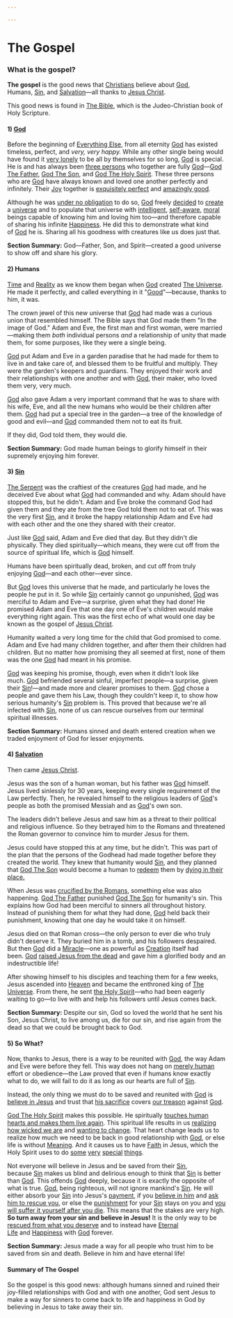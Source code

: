 ```yaml
---

---
```


# The Gospel

### What is the gospel?

**The gospel** is the good news that
[Christians](https://calebsnotes.brick.do/christianity-k8g6Bg2loJQo)
believe
about <a href="https://brick.do/pDKA557JXbPo" class="page-link">God</a>,
Humans, <a href="https://brick.do/46dMY0LDO1aZ" class="page-link">Sin</a>,
and <a href="https://brick.do/0mP8w8mKDKZy" class="page-link">Salvation</a>—all
thanks
to <a href="https://brick.do/eLn0ya3z9rXy" class="page-link">Jesus Christ</a>. 

This good news is found
in <a href="https://brick.do/L5D2L2nMpe8o" class="page-link">The Bible</a>,
which is the Judeo-Christian book of Holy Scripture.

#### 1) <a href="https://brick.do/pDKA557JXbPo" class="page-link">God</a>

Before the beginning
of <a href="https://brick.do/79PbDAJXw0yr" class="page-link">Everything Else</a>,
from all
eternity <a href="https://brick.do/pDKA557JXbPo" class="page-link">God</a> has
existed timeless, perfect, and *very, very happy.* While any other
single being would have found it [very
lonely](https://calebsnotes.brick.do/loneliness-ZBw60rqQKmB8) to be all
by themselves for so
long, <a href="https://brick.do/pDKA557JXbPo" class="page-link">God</a> is
special. He is and has always been [three
persons](https://calebsnotes.brick.do/the-trinity-gBk0KVe3wBL7) who
together are
fully <a href="https://brick.do/pDKA557JXbPo" class="page-link">God</a>—<a href="https://brick.do/3QYyVl093xzw" class="page-link">God The Father</a>, <a href="https://brick.do/22JRbEvL02mM" class="page-link">God The Son</a>,
and <a href="https://brick.do/o4MxaNb7JmEm" class="page-link">God The Holy Spirit</a>.
These three persons who
are <a href="https://brick.do/pDKA557JXbPo" class="page-link">God</a> have
always known and loved one another perfectly and infinitely.
Their <a href="https://brick.do/5bPAKq1kW42O" class="page-link">Joy</a> together
is [exquisitely
perfect](https://calebsnotes.brick.do/holiness-0lqBQ64proVx) and
[amazingly good](https://calebsnotes.brick.do/glory-ejOgv8nD4NNK).

Although he was [under no
obligation](https://calebsnotes.brick.do/god-s-freedom-Xe1ml4r5KDm4) to
do
so, <a href="https://brick.do/pDKA557JXbPo" class="page-link">God</a> freely
[decided](https://calebsnotes.brick.do/god-s-will-JgDDlDEqWbKl) to
[create](https://calebsnotes.brick.do/creation-P6Denm5RQdzn) a
[universe](https://calebsnotes.brick.do/the-universe-wMV8qe9GVV7j) and
to populate that universe with
[intelligent](https://calebsnotes.brick.do/intelligence-gJ3DVJqemx6G),
[self-aware](https://calebsnotes.brick.do/consciousness-pne6NqQbgvkl),
[moral](https://calebsnotes.brick.do/morality-QeVD2dlZ8nRN) beings
capable of knowing him and loving him too—and therefore capable of
sharing his
infinite <a href="https://brick.do/1Ym3NO8WkLYG" class="page-link">Happiness</a>.
He did this to demonstrate what kind
of <a href="https://brick.do/pDKA557JXbPo" class="page-link">God</a> he
is. Sharing all his goodness with creatures like us does just that.

**Section Summary:** God—Father, Son, and Spirit—created a good universe
to show off and share his glory.

#### 2) Humans 

<a href="https://brick.do/RlZaMEjoV9kY" class="page-link">Time</a> and <a href="https://brick.do/7B2w67l7klMv" class="page-link">Reality</a> as
we know them began
when <a href="https://brick.do/pDKA557JXbPo" class="page-link">God</a> created <a href="https://brick.do/wMV8qe9GVV7j" class="page-link">The Universe</a>.
He made it perfectly, and called everything in it
"[Good](https://calebsnotes.brick.do/the-good-6nDYE3kQmB25)"—because,
thanks to him, it was.

The crown jewel of this new universe
that <a href="https://brick.do/pDKA557JXbPo" class="page-link">God</a> had
made was a curious union that resembled himself. The Bible says that God
made them "In the image of God." Adam and Eve, the first man and first
woman, were married—making them *both* individual persons *and* a
relationship of unity that made them, for some purposes, like they were
a single being. 

<a href="https://brick.do/pDKA557JXbPo" class="page-link">God</a> put
Adam and Eve in a garden paradise that he had made for them to live in
and take care of, and blessed them to be fruitful and multiply. They
were the garden's keepers and guardians. They enjoyed their work and
their relationships with one another and
with <a href="https://brick.do/pDKA557JXbPo" class="page-link">God</a>,
their maker, who loved them very, very much.

<a href="https://brick.do/pDKA557JXbPo" class="page-link">God</a> also
gave Adam a very important command that he was to share with his wife,
Eve, and all the new humans who would be their children after
them. <a href="https://brick.do/pDKA557JXbPo" class="page-link">God</a> had
put a special tree in the garden—a tree of the knowledge of good and
evil—and <a href="https://brick.do/pDKA557JXbPo" class="page-link">God</a> commanded
them not to eat its fruit.

If they did, God told them, they would die.

**Section Summary:** God made human beings to glorify himself in their
supremely enjoying him forever.

#### 3) <a href="https://brick.do/46dMY0LDO1aZ" class="page-link">Sin</a>

<a href="https://brick.do/9aQQgGbYrBAW" class="page-link">The Serpent</a> was
the craftiest of the
creatures <a href="https://brick.do/pDKA557JXbPo" class="page-link">God</a> had
made, and he deceived Eve about
what <a href="https://brick.do/pDKA557JXbPo" class="page-link">God</a> had
commanded and why. Adam should have stopped this, but he didn't. Adam
and Eve broke the command God had given them and they ate from the tree
God told them not to eat of. This was the very
first <a href="https://brick.do/46dMY0LDO1aZ" class="page-link">Sin</a>,
and it broke the happy relationship Adam and Eve had with each other and
the one they shared with their creator.

Just
like <a href="https://brick.do/pDKA557JXbPo" class="page-link">God</a> said,
Adam and Eve died that day. But they didn't die physically. They died
spiritually—which means, they were cut off from the source of spiritual
life, which
is <a href="https://brick.do/pDKA557JXbPo" class="page-link">God</a> himself.

Humans have been spiritually dead, broken, and cut off from truly
enjoying <a href="https://brick.do/pDKA557JXbPo" class="page-link">God</a>—and
each other—ever since.

But <a href="https://brick.do/pDKA557JXbPo" class="page-link">God</a> loves
this universe that he made, and particularly he loves the people he put
in it. So
while <a href="https://brick.do/46dMY0LDO1aZ" class="page-link">Sin</a> certainly
cannot go
unpunished, <a href="https://brick.do/pDKA557JXbPo" class="page-link">God</a> was
merciful to Adam and Eve—a surprise, given what they had done! He
promised Adam and Eve that one day one of Eve's children would make
everything right again. This was the first echo of what would one day be
known as the gospel
of <a href="https://brick.do/eLn0ya3z9rXy" class="page-link">Jesus Christ</a>.

Humanity waited a very long time for the child that God promised to
come. Adam and Eve had many children together, and after them their
children had children. But no matter how promising they all seemed at
first, none of them was the
one <a href="https://brick.do/pDKA557JXbPo" class="page-link">God</a> had
meant in his promise.

<a href="https://brick.do/pDKA557JXbPo" class="page-link">God</a> was
keeping his promise, though, even when it didn't look like
much. <a href="https://brick.do/pDKA557JXbPo" class="page-link">God</a> befriended
several sinful, imperfect people—a surprise, given
their <a href="https://brick.do/46dMY0LDO1aZ" class="page-link">Sin</a>!—and
made more and clearer promises to
them. <a href="https://brick.do/pDKA557JXbPo" class="page-link">God</a> chose
a people and gave them his Law, though they couldn't keep it, to show
how serious
humanity's <a href="https://brick.do/46dMY0LDO1aZ" class="page-link">Sin</a> problem
is. This proved that because we're all infected
with <a href="https://brick.do/46dMY0LDO1aZ" class="page-link">Sin</a>,
none of us can rescue ourselves from our terminal spiritual illnesses.

**Section Summary:** Humans sinned and death entered creation when we
traded enjoyment of God for lesser enjoyments.

#### 4) <a href="https://brick.do/0mP8w8mKDKZy" class="page-link">Salvation</a>

Then
came <a href="https://brick.do/eLn0ya3z9rXy" class="page-link">Jesus Christ</a>. 

Jesus was the son of a human woman, but his father
was <a href="https://brick.do/pDKA557JXbPo" class="page-link">God</a> himself.
Jesus lived sinlessly for 30 years, keeping every single requirement of
the Law perfectly. Then, he revealed himself to the religious leaders
of <a href="https://brick.do/pDKA557JXbPo" class="page-link">God</a>'s
people as both the promised Messiah and
as <a href="https://brick.do/pDKA557JXbPo" class="page-link">God</a>'s
own son.

The leaders didn't believe Jesus and saw him as a threat to their
political and religious influence. So they betrayed him to the Romans
and threatened the Roman governor to convince him to murder Jesus for
them.

Jesus could have stopped this at any time, but he didn't. This was part
of the plan that the persons of the Godhead had made together before
they created the world. They knew that humanity
would <a href="https://brick.do/46dMY0LDO1aZ" class="page-link">Sin</a>,
and they planned
that <a href="https://brick.do/22JRbEvL02mM" class="page-link">God The Son</a> would
become a human to
[redeem](https://calebsnotes.brick.do/redemption-72prLaxWjLOw) them by
[dying in their
place.](https://calebsnotes.brick.do/atonement-5P6zZG3WJkK8)

When Jesus was [crucified by the
Romans](https://calebsnotes.brick.do/the-crucifixion-KXlVk44ggWwd),
something else was also
happening. <a href="https://brick.do/3QYyVl093xzw" class="page-link">God The Father</a> punished <a href="https://brick.do/22JRbEvL02mM" class="page-link">God The Son</a> for
humanity's sin. This explains how God had been merciful to sinners all
throughout history. Instead of punishing them for what they had
done, <a href="https://brick.do/pDKA557JXbPo" class="page-link">God</a> held
back their punishment, knowing that one day he would take it on himself.

Jesus died on that Roman cross—the only person to ever die who truly
didn't deserve it. They buried him in a tomb, and his followers
despaired. But
then <a href="https://brick.do/pDKA557JXbPo" class="page-link">God</a> did
a <a href="https://brick.do/o5zXnoYlGkOx" class="page-link">Miracle</a>—one
as powerful
as <a href="https://brick.do/P6Denm5RQdzn" class="page-link">Creation</a> itself
had
been. <a href="https://brick.do/pDKA557JXbPo" class="page-link">God</a> [raised Jesus
from the dead](https://calebsnotes.brick.do/resurrection-wJanx0bEMgVM)
and gave him a glorified body and an indestructible life!

After showing himself to his disciples and teaching them for a few
weeks, Jesus ascended
into <a href="https://brick.do/gZ618XlK2xd5" class="page-link">Heaven</a> and
became the enthroned king
of <a href="https://brick.do/wMV8qe9GVV7j" class="page-link">The Universe</a>.
From there, he sent [the Holy
Spirit](https://calebsnotes.brick.do/god-the-holy-spirit-o4MxaNb7JmEm)—who
had been eagerly waiting to go—to live with and help his followers until
Jesus comes back.

**Section Summary:** Despite our sin, God so loved the world that he
sent his Son, Jesus Christ, to live among us, die for our sin, and rise
again from the dead so that we could be brought back to God. 

#### 5) So What?

Now, thanks to Jesus, there is a way to be reunited
with <a href="https://brick.do/pDKA557JXbPo" class="page-link">God</a>,
the way Adam and Eve were before they fell. This way does not hang on
[merely
human](https://calebsnotes.brick.do/creaturely-limitation-GgmMNAMdbKww)
effort or obedience—the Law proved that even if humans know exactly what
to do, we will fail to do it as long as our hearts are full
of <a href="https://brick.do/46dMY0LDO1aZ" class="page-link">Sin</a>. 

Instead, the only thing we must do to be saved and reunited
with <a href="https://brick.do/pDKA557JXbPo" class="page-link">God</a> is
[believe in Jesus](https://calebsnotes.brick.do/faith-WbMLZvjBjx4E) and
trust that [his
sacrifice](https://calebsnotes.brick.do/atonement-5P6zZG3WJkK8) covers
[our treason](https://calebsnotes.brick.do/sin-46dMY0LDO1aZ)
against <a href="https://brick.do/pDKA557JXbPo" class="page-link">God</a>.

<a href="https://brick.do/o4MxaNb7JmEm" class="page-link">God The Holy Spirit</a> makes
this possible. He spiritually [touches human hearts and makes them live
again](https://calebsnotes.brick.do/regeneration-JQvJx4YlQNRg). This
spiritual life results in us [realizing how wicked we
are](https://calebsnotes.brick.do/conviction-80p62DmDV4bX) and [wanting
to change](https://calebsnotes.brick.do/repentance-zPeOjaXlG5x3). That
heart change leads us to realize how much we need to be back in good
relationship
with <a href="https://brick.do/pDKA557JXbPo" class="page-link">God</a>,
or else life is
without <a href="https://brick.do/XOR2pwdpQoKW" class="page-link">Meaning</a>.
And it causes us to
have <a href="https://brick.do/WbMLZvjBjx4E" class="page-link">Faith</a> in
Jesus, which the Holy Spirit uses to do
[some](https://calebsnotes.brick.do/union-with-christ-mOKYkZ4xvn81)
[very](https://calebsnotes.brick.do/justification-D7gLZQag0Kne)
[special](https://calebsnotes.brick.do/progressive-sanctification-nDKJJq3JL8vO)
[things](https://calebsnotes.brick.do/spiritual-gifts-d3EdgPwZEye3).

Not everyone will believe in Jesus and be saved from
their <a href="https://brick.do/46dMY0LDO1aZ" class="page-link">Sin</a>,
because <a href="https://brick.do/46dMY0LDO1aZ" class="page-link">Sin</a> makes
us blind and delirious enough to think
that <a href="https://brick.do/46dMY0LDO1aZ" class="page-link">Sin</a> is
better
than <a href="https://brick.do/pDKA557JXbPo" class="page-link">God</a>.
This
offends <a href="https://brick.do/pDKA557JXbPo" class="page-link">God</a> deeply,
because it is exactly the opposite of what is
true. <a href="https://brick.do/pDKA557JXbPo" class="page-link">God</a>,
being righteous, will not ignore
mankind's <a href="https://brick.do/46dMY0LDO1aZ" class="page-link">Sin</a>.
He will either absorb
your <a href="https://brick.do/46dMY0LDO1aZ" class="page-link">Sin</a> into
Jesus's [payment](https://calebsnotes.brick.do/atonement-5P6zZG3WJkK8),
if you [believe in him](https://calebsnotes.brick.do/faith-WbMLZvjBjx4E)
and [ask him to rescue
you](https://calebsnotes.brick.do/prayer-Lwg0k04qJG23), or else the
[punishment](https://calebsnotes.brick.do/justice-3aAarApjVel7) for
your <a href="https://brick.do/46dMY0LDO1aZ" class="page-link">Sin</a> stays
on you and [you will suffer it yourself after you
die](https://calebsnotes.brick.do/hell-rJok9eyQGLn6). This means that
the stakes are very high. **So turn away from your sin and believe in
Jesus!** It is the only way to be [rescued from what you
deserve](https://calebsnotes.brick.do/redemption-72prLaxWjLOw) and to
instead
have <a href="https://brick.do/mDlGVO2Q7qyp" class="page-link">Eternal Life</a> and <a href="https://brick.do/1Ym3NO8WkLYG" class="page-link">Happiness</a> with <a href="https://brick.do/pDKA557JXbPo" class="page-link">God</a> forever.

**Section Summary:** Jesus made a way for all people who trust him to be
saved from sin and death. Believe in him and have eternal life!

#### Summary of The Gospel

So the gospel is this good news: although humans sinned and ruined their
joy-filled relationships with God and with one another, God sent Jesus
to make a way for sinners to come back to life and happiness in God by
believing in Jesus to take away their sin.
